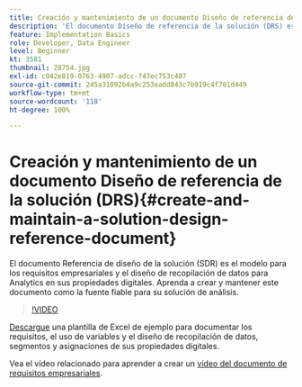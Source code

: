 ```yaml
---
title: Creación y mantenimiento de un documento Diseño de referencia de la solución (DRS)
description: 'El documento Diseño de referencia de la solución (DRS) es el modelo para los requisitos empresariales, las asignaciones variables, las definiciones de segmentos y el diseño de recopilación de datos para Analytics en sus propiedades digitales. '
feature: Implementation Basics
role: Developer, Data Engineer
level: Beginner
kt: 3581
thumbnail: 28754.jpg
exl-id: c942e819-0763-4907-adcc-747ec753c407
source-git-commit: 245a31092b4a9c253eadd843c7b919c4f701d449
workflow-type: tm+mt
source-wordcount: '118'
ht-degree: 100%

---
```


# Creación y mantenimiento de un documento Diseño de referencia de la solución (DRS){#create-and-maintain-a-solution-design-reference-document}

El documento Referencia de diseño de la solución (SDR) es el modelo para los requisitos empresariales y el diseño de recopilación de datos para Analytics en sus propiedades digitales. Aprenda a crear y mantener este documento como la fuente fiable para su solución de análisis.

>[!VIDEO](https://video.tv.adobe.com/v/31354/?quality=12&learn=on&captions=spa)

[Descargue](assets/aa_en_BRD_SDR_template.xlsx) una plantilla de Excel de ejemplo para documentar los requisitos, el uso de variables y el diseño de recopilación de datos, segmentos y asignaciones de sus propiedades digitales.

Vea el vídeo relacionado para aprender a crear un [vídeo del documento de requisitos empresariales](creating-a-business-requirements-document.md).

